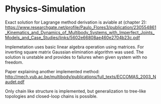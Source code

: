 # Physics-Simulation

Exact solution for Lagrange method derivation is aviable at (chapter 2):
https://www.researchgate.net/profile/Paulo_Flores3/publication/230554861_Kinematics_and_Dynamics_of_Multibody_Systems_with_Imperfect_Joints_Models_and_Case_Studies/links/5602e66808ae460e2704b23c.pdf

Implemetation uses basic linear algebra operation using matrices.
For inverting square matrix Gaussian elimination algorithm was used.
The solution is unstable and provides to failures when given system with no freedom.

Paper explaining another implemented method:
http://mech.vub.ac.be/multibody/publications/full_texts/ECCOMAS_2003_Naudet.pdf

Only chain like structure is implemented, but generalization to tree-like topologies and closed-loop chains is possible.

